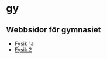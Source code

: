 # gy
## Webbsidor för gymnasiet
* [Fysik 1a](https://mobluse.github.io/gy/fysik/1a/)
* [Fysik 2](https://mobluse.github.io/gy/fysik/2/)
